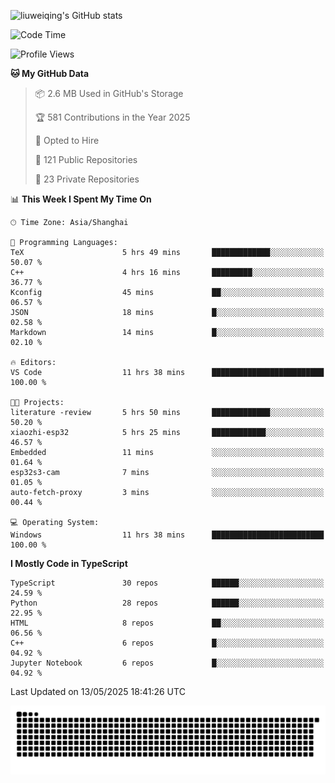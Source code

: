![liuweiqing's GitHub stats](https://github-readme-stats.vercel.app/api?username=14790897&show_icons=true&locale=cn&include_all_commits=true&count_private=true)

<!--START_SECTION:waka-->
![Code Time](http://img.shields.io/badge/Code%20Time-2%2C142%20hrs%2030%20mins-blue)

![Profile Views](http://img.shields.io/badge/Profile%20Views-39-blue)

**🐱 My GitHub Data** 

> 📦 2.6 MB Used in GitHub's Storage 
 > 
> 🏆 581 Contributions in the Year 2025
 > 
> 💼 Opted to Hire
 > 
> 📜 121 Public Repositories 
 > 
> 🔑 23 Private Repositories 
 > 
📊 **This Week I Spent My Time On** 

```text
🕑︎ Time Zone: Asia/Shanghai

💬 Programming Languages: 
TeX                      5 hrs 49 mins       █████████████░░░░░░░░░░░░   50.07 % 
C++                      4 hrs 16 mins       █████████░░░░░░░░░░░░░░░░   36.77 % 
Kconfig                  45 mins             ██░░░░░░░░░░░░░░░░░░░░░░░   06.57 % 
JSON                     18 mins             █░░░░░░░░░░░░░░░░░░░░░░░░   02.58 % 
Markdown                 14 mins             █░░░░░░░░░░░░░░░░░░░░░░░░   02.10 % 

🔥 Editors: 
VS Code                  11 hrs 38 mins      █████████████████████████   100.00 % 

🐱‍💻 Projects: 
literature -review       5 hrs 50 mins       █████████████░░░░░░░░░░░░   50.20 % 
xiaozhi-esp32            5 hrs 25 mins       ████████████░░░░░░░░░░░░░   46.57 % 
Embedded                 11 mins             ░░░░░░░░░░░░░░░░░░░░░░░░░   01.64 % 
esp32s3-cam              7 mins              ░░░░░░░░░░░░░░░░░░░░░░░░░   01.05 % 
auto-fetch-proxy         3 mins              ░░░░░░░░░░░░░░░░░░░░░░░░░   00.44 % 

💻 Operating System: 
Windows                  11 hrs 38 mins      █████████████████████████   100.00 % 
```

**I Mostly Code in TypeScript** 

```text
TypeScript               30 repos            ██████░░░░░░░░░░░░░░░░░░░   24.59 % 
Python                   28 repos            ██████░░░░░░░░░░░░░░░░░░░   22.95 % 
HTML                     8 repos             ██░░░░░░░░░░░░░░░░░░░░░░░   06.56 % 
C++                      6 repos             █░░░░░░░░░░░░░░░░░░░░░░░░   04.92 % 
Jupyter Notebook         6 repos             █░░░░░░░░░░░░░░░░░░░░░░░░   04.92 % 
```




 Last Updated on 13/05/2025 18:41:26 UTC
<!--END_SECTION:waka-->

<picture>
  <source media="(prefers-color-scheme: dark)" srcset="https://raw.githubusercontent.com/14790897/14790897/output/github-contribution-grid-snake-dark.svg" />
  <source media="(prefers-color-scheme: light)" srcset="https://raw.githubusercontent.com/14790897/14790897/output/github-contribution-grid-snake.svg" />
  <img alt="github-snake" src="https://raw.githubusercontent.com/14790897/14790897/output/github-contribution-grid-snake.svg" />
</picture>
